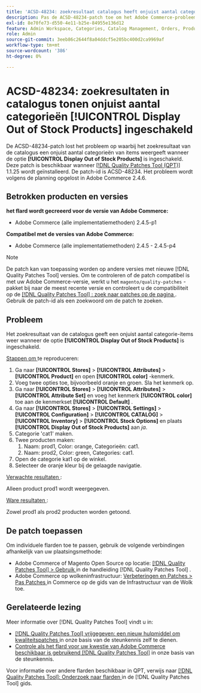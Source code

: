 ```yaml
---
title: 'ACSD-48234: zoekresultaat catalogus heeft onjuist aantal categorieën van items als [!UICONTROL Display Out of Stock Products] is ingeschakeld'
description: Pas de ACSD-48234-patch toe om het Adobe Commerce-probleem op te lossen waarbij het zoekresultaat van de catalogus een onjuist aantal categorieën van items weergeeft wanneer de optie [!UICONTROL Display Out of Stock Products] is ingeschakeld.
exl-id: 8e70fe73-d550-4e11-b25e-84955e136d12
feature: Admin Workspace, Categories, Catalog Management, Orders, Products, Search
role: Admin
source-git-commit: 3eeb86c2644f8a04ddcf5e205bc400d2ca9969af
workflow-type: tm+mt
source-wordcount: '386'
ht-degree: 0%

---
```


# ACSD-48234: zoekresultaten in catalogus tonen onjuist aantal categorieën **[!UICONTROL Display Out of Stock Products]** ingeschakeld

De ACSD-48234-patch lost het probleem op waarbij het zoekresultaat van de catalogus een onjuist aantal categorieën van items weergeeft wanneer de optie **[!UICONTROL Display Out of Stock Products]** is ingeschakeld. Deze patch is beschikbaar wanneer [[!DNL Quality Patches Tool (QPT)]](/help/announcements/adobe-commerce-announcements/magento-quality-patches-released-new-tool-to-self-serve-quality-patches.md) 1.1.25 wordt geïnstalleerd. De patch-id is ACSD-48234. Het probleem wordt volgens de planning opgelost in Adobe Commerce 2.4.6.


## Betrokken producten en versies

**het flard wordt gecreeerd voor de versie van Adobe Commerce:**
* Adobe Commerce (alle implementatiemethoden) 2.4.5-p1

**Compatibel met de versies van Adobe Commerce:**
* Adobe Commerce (alle implementatiemethoden) 2.4.5 - 2.4.5-p4

>[!NOTE]
>
>De patch kan van toepassing worden op andere versies met nieuwe [!DNL Quality Patches Tool] versies. Om te controleren of de patch compatibel is met uw Adobe Commerce-versie, werkt u het `magento/quality-patches` -pakket bij naar de meest recente versie en controleert u de compatibiliteit op de [[!DNL Quality Patches Tool] : zoek naar patches op de pagina ](https://experienceleague.adobe.com/tools/commerce-quality-patches/index.html?lang=nl-NL) . Gebruik de patch-id als een zoekwoord om de patch te zoeken.

## Probleem

Het zoekresultaat van de catalogus geeft een onjuist aantal categorie-items weer wanneer de optie **[!UICONTROL Display Out of Stock Products]** is ingeschakeld.

<u> Stappen om </u> te reproduceren:

1. Ga naar **[!UICONTROL Stores]** > **[!UICONTROL Attributes]** > **[!UICONTROL Product]** en open **[!UICONTROL color]** -kenmerk.
1. Voeg twee opties toe, bijvoorbeeld oranje en groen. Sla het kenmerk op.
1. Ga naar **[!UICONTROL Stores]** > **[!UICONTROL Attributes]** > **[!UICONTROL Attribute Set]** en voeg het kenmerk **[!UICONTROL color]** toe aan de kenmerkset **[!UICONTROL Default]** .
1. Ga naar **[!UICONTROL Stores]** > **[!UICONTROL Settings]** > **[!UICONTROL Configuration]** > **[!UICONTROL CATALOG]** > **[!UICONTROL Inventory]** > **[!UICONTROL Stock Options]** en plaats **[!UICONTROL Display Out of Stock Products]** aan _ja_.
1. Categorie &#39;cat1&#39; maken.
1. Twee producten maken:
   1. Naam: prod1, Color: orange, Categorieën: cat1.
   1. Naam: prod2, Color: green, Categories: cat1.
1. Open de categorie kat1 op de winkel.
1. Selecteer de oranje kleur bij de gelaagde navigatie.

<u> Verwachte resultaten </u>:

Alleen product prod1 wordt weergegeven.

<u> Ware resultaten </u>:

Zowel prod1 als prod2 producten worden getoond.

## De patch toepassen

Om individuele flarden toe te passen, gebruik de volgende verbindingen afhankelijk van uw plaatsingsmethode:

* Adobe Commerce of Magento Open Source op locatie: [[!DNL Quality Patches Tool]  > Gebruik ](https://experienceleague.adobe.com/docs/commerce-operations/tools/quality-patches-tool/usage.html?lang=nl-NL) in de handleiding [!DNL Quality Patches Tool] .
* Adobe Commerce op wolkeninfrastructuur: [ Verbeteringen en Patches > Pas Patches ](https://experienceleague.adobe.com/docs/commerce-cloud-service/user-guide/develop/upgrade/apply-patches.html?lang=nl-NL) in Commerce op de gids van de Infrastructuur van de Wolk toe.

## Gerelateerde lezing

Meer informatie over [!DNL Quality Patches Tool] vindt u in:

* [[!DNL Quality Patches Tool]  vrijgegeven: een nieuw hulpmiddel om kwaliteitspatches ](/help/announcements/adobe-commerce-announcements/magento-quality-patches-released-new-tool-to-self-serve-quality-patches.md) in onze basis van de steunkennis zelf te dienen.
* [ Controle als het flard voor uw kwestie van Adobe Commerce beschikbaar is gebruikend  [!DNL Quality Patches Tool]](/help/support-tools/patches-available-in-qpt-tool/check-patch-for-magento-issue-with-magento-quality-patches.md) in onze basis van de steunkennis.

Voor informatie over andere flarden beschikbaar in QPT, verwijs naar [[!DNL Quality Patches Tool]: Onderzoek naar flarden ](https://experienceleague.adobe.com/tools/commerce-quality-patches/index.html?lang=nl-NL) in de [!DNL Quality Patches Tool] gids.

